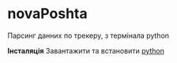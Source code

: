 # novaPoshta
Парсинг данних по трекеру, з термінала python

**Інсталяція**
Завантажити та встановити [python](https://www.python.org/) 
